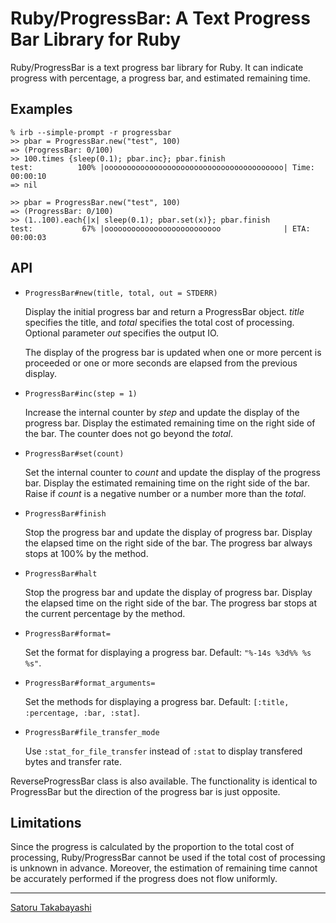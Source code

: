 # Ruby/ProgressBar: A Text Progress Bar Library for Ruby

Ruby/ProgressBar is a text progress bar library for Ruby.
It can indicate progress with percentage, a progress bar,
and estimated remaining time.

## Examples

    % irb --simple-prompt -r progressbar
    >> pbar = ProgressBar.new("test", 100)
    => (ProgressBar: 0/100)
    >> 100.times {sleep(0.1); pbar.inc}; pbar.finish
    test:          100% |oooooooooooooooooooooooooooooooooooooooo| Time: 00:00:10
    => nil

    >> pbar = ProgressBar.new("test", 100)
    => (ProgressBar: 0/100)
    >> (1..100).each{|x| sleep(0.1); pbar.set(x)}; pbar.finish
    test:           67% |oooooooooooooooooooooooooo              | ETA:  00:00:03

## API

- `ProgressBar#new(title, total, out = STDERR)`

  Display the initial progress bar and return a
  ProgressBar object.  _title_ specifies the title,
  and _total_ specifies the total cost of processing.
  Optional parameter _out_ specifies the output IO.

  The display of the progress bar is updated when one or
  more percent is proceeded or one or more seconds are
  elapsed from the previous display.

- `ProgressBar#inc(step = 1)`

  Increase the internal counter by _step_ and update
  the display of the progress bar. Display the estimated
  remaining time on the right side of the bar. The counter
  does not go beyond the _total_.

- `ProgressBar#set(count)`

  Set the internal counter to _count_ and update the
  display of the progress bar. Display the estimated
  remaining time on the right side of the bar.  Raise if
  _count_ is a negative number or a number more than
  the _total_.

- `ProgressBar#finish`

  Stop the progress bar and update the display of progress
  bar. Display the elapsed time on the right side of the bar.
  The progress bar always stops at 100% by the method.

- `ProgressBar#halt`

  Stop the progress bar and update the display of progress
  bar. Display the elapsed time on the right side of the bar.
  The progress bar stops at the current percentage by the method.

- `ProgressBar#format=`

  Set the format for displaying a progress bar.
  Default: `"%-14s %3d%% %s %s"`.

- `ProgressBar#format_arguments=`

  Set the methods for displaying a progress bar.
  Default: `[:title, :percentage, :bar, :stat]`.

- `ProgressBar#file_transfer_mode`

  Use `:stat_for_file_transfer` instead of `:stat` to display
  transfered bytes and transfer rate.


ReverseProgressBar class is also available.  The
functionality is identical to ProgressBar but the direction
of the progress bar is just opposite.

## Limitations

Since the progress is calculated by the proportion to the
total cost of processing, Ruby/ProgressBar cannot be used if
the total cost of processing is unknown in advance.
Moreover, the estimation of remaining time cannot be
accurately performed if the progress does not flow uniformly.

---

[Satoru Takabayashi](http://namazu.org/~satoru/)
